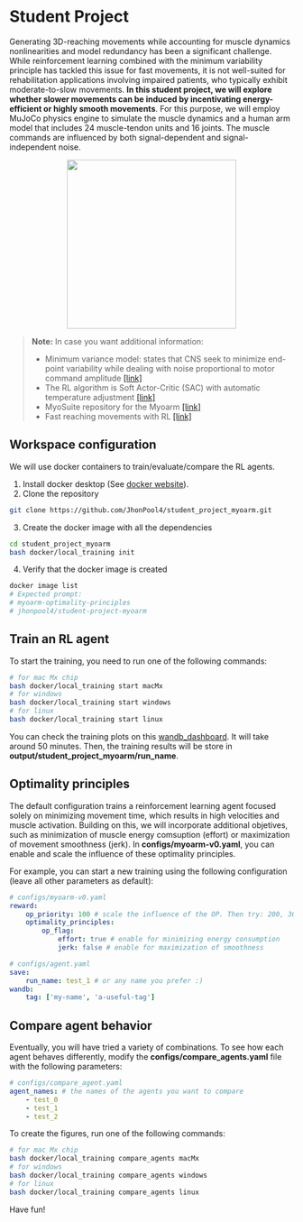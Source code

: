 # Student Project
Generating 3D-reaching movements while accounting for muscle dynamics nonlinearities and model redundancy has been a significant challenge. While reinforcement learning combined with the minimum variability principle has tackled this issue for fast movements, it is not well-suited for rehabilitation applications involving impaired patients, who typically exhibit moderate-to-slow movements. **In this student project, we will explore whether slower movements can be induced by incentivating energy-efficient or highly smooth movements**. For this purpose, we will employ MuJoCo physics engine to simulate the muscle dynamics and a human arm model that includes 24 muscle-tendon units and 16 joints. The muscle commands are influenced by both signal-dependent and signal-independent noise.

<p align="center">
    <img src="baseline.gif" width="300"/>
</p>

> **Note:** In case you want additional information:
> - Minimum variance model: states that CNS seek to minimize end-point variability while dealing with noise proportional to motor command amplitude [[link]](https://www.nature.com/articles/29528)
> - The RL algorithm is Soft Actor-Critic (SAC) with automatic temperature adjustment [[link]](https://arxiv.org/abs/1812.05905)
> - MyoSuite repository for the Myoarm [[link]](https://github.com/MyoHub/myo_sim)
> - Fast reaching movements with RL [[link]](https://www.nature.com/articles/s41598-021-93760-1)

<!--
We will use a human arm model that includes 24 muscle-tendon units and 16 joints

To address this limitation, we introduce an energy consumption penalty into the reward function and employ a synergetic action representation to reduce the control dimensionality. Our findings indicate that incentivizing energy-efficient movements reduces peak velocity to three-fourths of the maximum velocity, and that a purely synergetic controller can generate precise and stable movements. We expect that these insights will contribute to more accurate models for predicting movement dynamics in impaired individuals.


Hi all, we will study the influence of the optimality principles (i.e., neuro-control effort, jerk and work) over the position and velocity profiles in point-to-point reaching movements. We will use a human arm model that considers 24 muscle-tendon units and 16 joints

We will try to answer if we can induce slower movements by given more priority to the optimality principles.

The reward fucntion considers
r = r_reaching + r_effort + r_jerk + r_work


We will analyse the influence of the optimality principles (i.e., neuro-control effort, jerk and work) over the arm movement. The project has all the neccesary code to train the RL agents in your local machine.

You just trained an agent with the default configuration: reach the target as fast as possible. This typically results in high muscle activation and potentially jerky movements (check the video and plots in the output). 
-->



<!-- Based on the paper Wochner 2020, We will analize the influence of the optimality principles over the arm movement. The project has all the neccesary code to train the RL agents in your local machine.-->
<!-- show myoarm: after training evaluation-->


## Workspace configuration
We will use docker containers to train/evaluate/compare the RL agents.
1. Install docker desktop (See [docker website](https://docs.docker.com/desktop/)).
2. Clone the repository
```bash
git clone https://github.com/JhonPool4/student_project_myoarm.git
```
3. Create the docker image with all the dependencies
```bash
cd student_project_myoarm
bash docker/local_training init
```
4. Verify that the docker image is created
```bash
docker image list
# Expected prompt:
# myoarm-optimality-principles
# jhonpool4/student-project-myoarm
```

## Train an RL agent
To start the training, you need to run one of the following commands:
```bash
# for mac Mx chip
bash docker/local_training start macMx
# for windows
bash docker/local_training start windows
# for linux
bash docker/local_training start linux
```
You can check the training plots on this [wandb_dashboard](https://wandb.ai/jhoncharaja/student_project_myoarm). It will take around 50 minutes. Then, the training results will be store in **output/student_project_myoarm/run_name**.

## Optimality principles
The default configuration trains a reinforcement learning agent focused solely on minimizing movement time, which results in high velocities and muscle activation. Building on this, we will incorporate additional objetives, such as minimization of muscle energy comsuption (effort) or maximization of movement smoothness (jerk). In **configs/myoarm-v0.yaml**, you can enable and scale the influence of these optimality principles.

For example, you can start a new training using the following configuration (leave all other parameters as default):
```yaml
# configs/myoarm-v0.yaml
reward:
    op_priority: 100 # scale the influence of the OP. Then try: 200, 300, 400, ...
    optimality_principles:
        op_flag:        
            effort: true # enable for minimizing energy consumption
            jerk: false # enable for maximization of smoothness
```
```yaml
# configs/agent.yaml
save:
    run_name: test_1 # or any name you prefer :)
wandb:
    tag: ['my-name', 'a-useful-tag']
```

## Compare agent behavior
Eventually, you will have tried a variety of combinations. To see how each agent behaves differently, modify the **configs/compare_agents.yaml** file with the following parameters:
```yaml
# configs/compare_agent.yaml
agent_names: # the names of the agents you want to compare
    - test_0
    - test_1
    - test_2
```
To create the figures, run one of the following commands:
```bash
# for mac Mx chip
bash docker/local_training compare_agents macMx
# for windows
bash docker/local_training compare_agents windows
# for linux
bash docker/local_training compare_agents linux
```

Have fun!